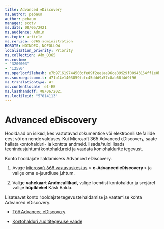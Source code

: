 ```yaml
---
title: Advanced eDiscovery
ms.author: pebaum
author: pebaum
manager: scotv
ms.date: 08/05/2021
ms.audience: Admin
ms.topic: article
ms.service: o365-administration
ROBOTS: NOINDEX, NOFOLLOW
localization_priority: Priority
ms.collection: Adm_O365
ms.custom:
- "3200003"
- "12580"
ms.openlocfilehash: e7b971619744503cfe09f2ee1ae96ce89929f00943164ff1e0b26e15e74ab8b9
ms.sourcegitcommit: d71b18e1403859fbfc45ddd9a57c8ab68f4d9f96
ms.translationtype: HT
ms.contentlocale: et-EE
ms.lasthandoff: 08/06/2021
ms.locfileid: "57814113"
---
```

# <a name="custodians-in-advanced-ediscovery"></a>Advanced eDiscovery

Hooldajad on isikud, kes vastutavad dokumentide või elektrooniliste failide eest või on nende valduses. Kui Microsoft 365 Advanced eDiscovery, saate hallata kontohalduri- ja kontota andmeid, lisada/hulgi lisada teenindusjuhtumi kontohaldureid ja vaadata kontohaldurite tegevust.

Konto hooldajate haldamiseks Advanced eDiscovery.

1. Avage [Microsoft 365 vastavuskeskus](https://compliance.microsoft.com/)  >  **e-Advanced eDiscovery**  >  ja valige oma e-juurdluse juhtum.

1. Valige **vahekaart Andmeallikad,** valige loendist kontohaldur ja seejärel valige **hüpiklehel** Käsk Halda.

Lisateavet konto hooldajate tegevuste haldamise ja vaatamise kohta Advanced eDiscovery.

- [Töö Advanced eDiscovery](/microsoft-365/compliance/managing-custodians)

- [Kontohalduri audititegevuse vaade](/microsoft-365/compliance/view-custodian-activity)